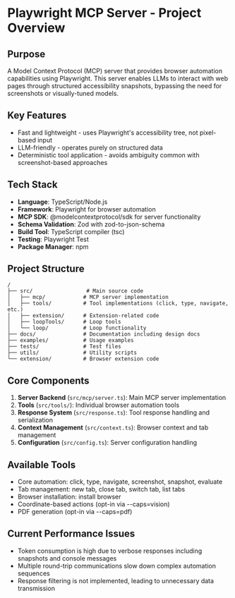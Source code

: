 # Playwright MCP Server - Project Overview

## Purpose
A Model Context Protocol (MCP) server that provides browser automation capabilities using Playwright. This server enables LLMs to interact with web pages through structured accessibility snapshots, bypassing the need for screenshots or visually-tuned models.

## Key Features
- Fast and lightweight - uses Playwright's accessibility tree, not pixel-based input
- LLM-friendly - operates purely on structured data
- Deterministic tool application - avoids ambiguity common with screenshot-based approaches

## Tech Stack
- **Language**: TypeScript/Node.js
- **Framework**: Playwright for browser automation
- **MCP SDK**: @modelcontextprotocol/sdk for server functionality
- **Schema Validation**: Zod with zod-to-json-schema
- **Build Tool**: TypeScript compiler (tsc)
- **Testing**: Playwright Test
- **Package Manager**: npm

## Project Structure
```
/
├── src/                 # Main source code
│   ├── mcp/            # MCP server implementation
│   ├── tools/          # Tool implementations (click, type, navigate, etc.)
│   ├── extension/      # Extension-related code
│   ├── loopTools/      # Loop tools
│   └── loop/           # Loop functionality
├── docs/               # Documentation including design docs
├── examples/           # Usage examples
├── tests/              # Test files
├── utils/              # Utility scripts
└── extension/          # Browser extension code
```

## Core Components
1. **Server Backend** (`src/mcp/server.ts`): Main MCP server implementation
2. **Tools** (`src/tools/`): Individual browser automation tools
3. **Response System** (`src/response.ts`): Tool response handling and serialization
4. **Context Management** (`src/context.ts`): Browser context and tab management
5. **Configuration** (`src/config.ts`): Server configuration handling

## Available Tools
- Core automation: click, type, navigate, screenshot, snapshot, evaluate
- Tab management: new tab, close tab, switch tab, list tabs
- Browser installation: install browser
- Coordinate-based actions (opt-in via --caps=vision)
- PDF generation (opt-in via --caps=pdf)

## Current Performance Issues
- Token consumption is high due to verbose responses including snapshots and console messages
- Multiple round-trip communications slow down complex automation sequences
- Response filtering is not implemented, leading to unnecessary data transmission